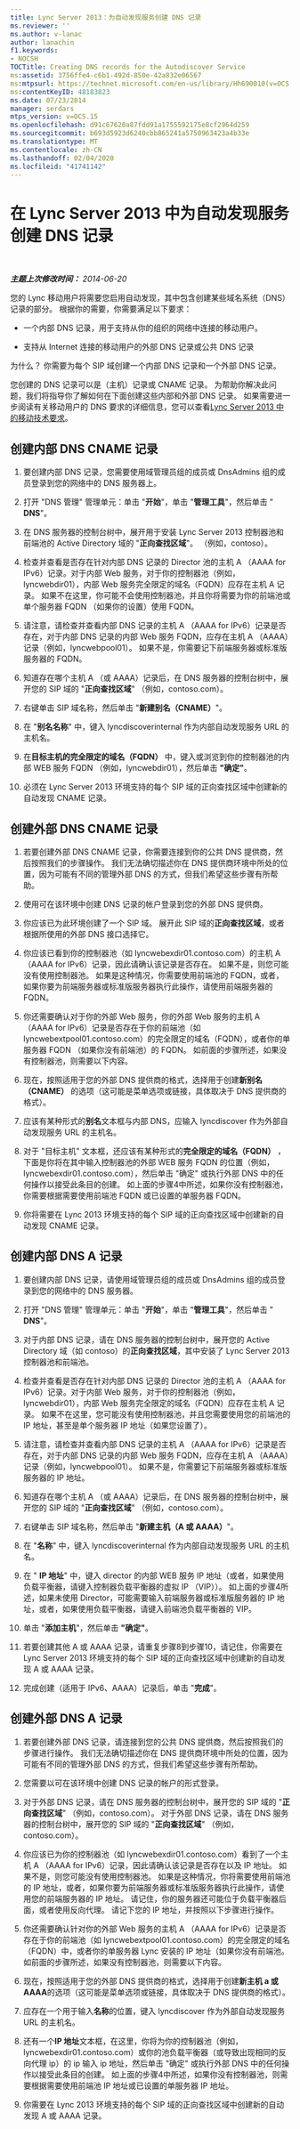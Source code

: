 ```yaml
---
title: Lync Server 2013：为自动发现服务创建 DNS 记录
ms.reviewer: ''
ms.author: v-lanac
author: lanachin
f1.keywords:
- NOCSH
TOCTitle: Creating DNS records for the Autodiscover Service
ms:assetid: 3756ffe4-c6b1-492d-850e-42a832e06567
ms:mtpsurl: https://technet.microsoft.com/en-us/library/Hh690010(v=OCS.15)
ms:contentKeyID: 48183823
ms.date: 07/23/2014
manager: serdars
mtps_version: v=OCS.15
ms.openlocfilehash: d91c67620a87fdd91a1755592175e8cf2964d259
ms.sourcegitcommit: b693d5923d6240cbb865241a5750963423a4b33e
ms.translationtype: MT
ms.contentlocale: zh-CN
ms.lasthandoff: 02/04/2020
ms.locfileid: "41741142"
---
```

<div data-xmlns="http://www.w3.org/1999/xhtml">

<div class="topic" data-xmlns="http://www.w3.org/1999/xhtml" data-msxsl="urn:schemas-microsoft-com:xslt" data-cs="http://msdn.microsoft.com/en-us/">

<div data-asp="http://msdn2.microsoft.com/asp">

# <a name="creating-dns-records-for-the-autodiscover-service-in-lync-server-2013"></a>在 Lync Server 2013 中为自动发现服务创建 DNS 记录

</div>

<div id="mainSection">

<div id="mainBody">

<span> </span>

_**主题上次修改时间：** 2014-06-20_

您的 Lync 移动用户将需要您启用自动发现，其中包含创建某些域名系统（DNS）记录的部分。 根据你的需要，你需要满足以下要求：

  - 一个内部 DNS 记录，用于支持从你的组织的网络中连接的移动用户。

  - 支持从 Internet 连接的移动用户的外部 DNS 记录或公共 DNS 记录

为什么？ 你需要为每个 SIP 域创建一个内部 DNS 记录和一个外部 DNS 记录。

您创建的 DNS 记录可以是（主机）记录或 CNAME 记录。 为帮助你解决此问题，我们将指导你了解如何在下面创建这些内部和外部 DNS 记录。 如果需要进一步阅读有关移动用户的 DNS 要求的详细信息，您可以查看[Lync Server 2013 中的移动技术要求](lync-server-2013-technical-requirements-for-mobility.md)。

<div>

## <a name="creating-an-internal-dns-cname-record"></a>创建内部 DNS CNAME 记录

1.  要创建内部 DNS 记录，您需要使用域管理员组的成员或 DnsAdmins 组的成员登录到您的网络中的 DNS 服务器上。

2.  打开 "DNS 管理" 管理单元：单击 "**开始**"，单击 "**管理工具**"，然后单击 " **DNS**"。

3.  在 DNS 服务器的控制台树中，展开用于安装 Lync Server 2013 控制器池和前端池的 Active Directory 域的 "**正向查找区域**"。 （例如，contoso）。

4.  检查并查看是否存在针对内部 DNS 记录的 Director 池的主机 A （AAAA for IPv6）记录。对于内部 Web 服务，对于你的控制器池（例如，lyncwebdir01），内部 Web 服务完全限定的域名（FQDN）应存在主机 A 记录。 如果不在这里，你可能不会使用控制器池，并且你将需要为你的前端池或单个服务器 FQDN （如果你的设置）使用 FQDN。

5.  请注意，请检查并查看内部 DNS 记录的主机 A （AAAA for IPv6）记录是否存在，对于内部 DNS 记录的内部 Web 服务 FQDN，应存在主机 A （AAAA）记录（例如，lyncwebpool01）。 如果不是，你需要记下前端服务器或标准版服务器的 FQDN。

6.  知道存在哪个主机 A （或 AAAA）记录后，在 DNS 服务器的控制台树中，展开您的 SIP 域的 "**正向查找区域**" （例如，contoso.com）。

7.  右键单击 SIP 域名称，然后单击 "**新建别名（CNAME）**"。

8.  在 "**别名名称**" 中，键入 lyncdiscoverinternal 作为内部自动发现服务 URL 的主机名。

9.  在**目标主机的完全限定的域名（FQDN）** 中，键入或浏览到你的控制器池的内部 WEB 服务 FQDN （例如，lyncwebdir01），然后单击 **"确定"**。

10. 必须在 Lync Server 2013 环境支持的每个 SIP 域的正向查找区域中创建新的自动发现 CNAME 记录。

</div>

<div>

## <a name="creating-an-external-dns-cname-record"></a>创建外部 DNS CNAME 记录

1.  若要创建外部 DNS CNAME 记录，你需要连接到你的公共 DNS 提供商，然后按照我们的步骤操作。 我们无法确切描述你在 DNS 提供商环境中所处的位置，因为可能有不同的管理外部 DNS 的方式，但我们希望这些步骤有所帮助。

2.  使用可在该环境中创建 DNS 记录的帐户登录到您的外部 DNS 提供商。

3.  你应该已为此环境创建了一个 SIP 域。 展开此 SIP 域的**正向查找区域**，或者根据所使用的外部 DNS 接口选择它。

4.  你应该已看到你的控制器池（如 lyncwebexdir01.contoso.com）的主机 A （AAAA for IPv6）记录，因此请确认该记录是否存在。 如果不是，则您可能没有使用控制器池。 如果是这种情况，你需要使用前端池的 FQDN，或者，如果你要为前端服务器或标准版服务器执行此操作，请使用前端服务器的 FQDN。

5.  你还需要确认对于你的外部 Web 服务，你的外部 Web 服务的主机 A （AAAA for IPv6）记录是否存在于你的前端池（如 lyncwebextpool01.contoso.com）的完全限定的域名（FQDN），或者你的单服务器 FQDN （如果你没有前端池）的 FQDN。 如前面的步骤所述，如果没有控制器池，则需要以下内容。

6.  现在，按照适用于您的外部 DNS 提供商的格式，选择用于创建**新别名（CNAME）** 的选项（这可能是菜单选项或链接，具体取决于 DNS 提供商的格式）。

7.  应该有某种形式的**别名**文本框与内部 DNS，应输入 lyncdiscover 作为外部自动发现服务 URL 的主机名。

8.  对于 "目标主机" 文本框，还应该有某种形式的**完全限定的域名（FQDN）** ，下面是你将在其中输入控制器池的外部 WEB 服务 FQDN 的位置（例如，lyncwebexdir01.contoso.com），然后单击 "确定" 或执行外部 DNS 中的任何操作以接受此条目的创建。 如上面的步骤4中所述，如果你没有控制器池，你需要根据需要使用前端池 FQDN 或已设置的单服务器 FQDN。

9.  你将需要在 Lync 2013 环境支持的每个 SIP 域的正向查找区域中创建新的自动发现 CNAME 记录。

</div>

<div>

## <a name="creating-an-internal-dns-a-record"></a>创建内部 DNS A 记录

1.  要创建内部 DNS 记录，请使用域管理员组的成员或 DnsAdmins 组的成员登录到您的网络中的 DNS 服务器。

2.  打开 "DNS 管理" 管理单元：单击 "**开始**"，单击 "**管理工具**"，然后单击 " **DNS**"。

3.  对于内部 DNS 记录，请在 DNS 服务器的控制台树中，展开您的 Active Directory 域（如 contoso）的**正向查找区域**，其中安装了 Lync Server 2013 控制器池和前端池。

4.  检查并查看是否存在针对内部 DNS 记录的 Director 池的主机 A （AAAA for IPv6）记录。对于内部 Web 服务，对于你的控制器池（例如，lyncwebdir01），内部 Web 服务完全限定的域名（FQDN）应存在主机 A 记录。 如果不在这里，您可能没有使用控制器池，并且您需要使用您的前端池的 IP 地址，甚至是单个服务器 IP 地址（如果您设置了）。

5.  请注意，请检查并查看内部 DNS 记录的主机 A （AAAA for IPv6）记录是否存在，对于内部 DNS 记录的内部 Web 服务 FQDN，应存在主机 A （AAAA）记录（例如，lyncwebpool01）。 如果不是，你需要记下前端服务器或标准版服务器的 IP 地址。

6.  知道存在哪个主机 A （或 AAAA）记录后，在 DNS 服务器的控制台树中，展开您的 SIP 域的 "**正向查找区域**" （例如，contoso.com）。

7.  右键单击 SIP 域名称，然后单击 "**新建主机（A 或 AAAA）**"。

8.  在 "**名称**" 中，键入 lyncdiscoverinternal 作为内部自动发现服务 URL 的主机名。

9.  在 " **IP 地址**" 中，键入 director 的内部 WEB 服务 IP 地址（或者，如果使用负载平衡器，请键入控制器负载平衡器的虚拟 IP （VIP））。 如上面的步骤4所述，如果未使用 Director，可能需要输入前端服务器或标准版服务器的 IP 地址，或者，如果使用负载平衡器，请键入前端池负载平衡器的 VIP。

10. 单击 "**添加主机**"，然后单击 **"确定"**。

11. 若要创建其他 A 或 AAAA 记录，请重复步骤8到步骤10，请记住，你需要在 Lync Server 2013 环境支持的每个 SIP 域的正向查找区域中创建新的自动发现 A 或 AAAA 记录。

12. 完成创建（适用于 IPv6、AAAA）记录后，单击 "**完成**"。

</div>

<div>

## <a name="creating-an-external-dns-a-record"></a>创建外部 DNS A 记录

1.  若要创建外部 DNS 记录，请连接到您的公共 DNS 提供商，然后按照我们的步骤进行操作。 我们无法确切描述你在 DNS 提供商环境中所处的位置，因为可能有不同的管理外部 DNS 的方式，但我们希望这些步骤有所帮助。

2.  您需要以可在该环境中创建 DNS 记录的帐户的形式登录。

3.  对于外部 DNS 记录，请在 DNS 服务器的控制台树中，展开您的 SIP 域的 "**正向查找区域**" （例如，contoso.com）。 对于外部 DNS 记录，请在 DNS 服务器的控制台树中，展开您的 SIP 域的 "**正向查找区域**" （例如，contoso.com）。

4.  你应该已为你的控制器池（如 lyncwebexdir01.contoso.com）看到了一个主机 A （AAAA for IPv6）记录，因此请确认该记录是否存在以及 IP 地址。 如果不是，则您可能没有使用控制器池。 如果是这种情况，你将需要使用前端池的 IP 地址，或者，如果你要为前端服务器或标准版服务器执行此操作，请使用您的前端服务器的 IP 地址。 请记住，你的服务器还可能位于负载平衡器后面，或者使用反向代理。 请记下您的 IP 地址，并按照以下步骤进行操作。

5.  你还需要确认针对你的外部 Web 服务的主机 A （AAAA for IPv6）记录是否存在于你的前端池（如 lyncwebextpool01.contoso.com）的完全限定的域名（FQDN）中，或者你的单服务器 Lync 安装的 IP 地址（如果你没有前端池。 如前面的步骤所述，如果没有控制器池，则需要以下内容。

6.  现在，按照适用于您的外部 DNS 提供商的格式，选择用于创建**新主机 a 或 AAAA**的选项（这可能是菜单选项或链接，具体取决于 DNS 提供商的格式）。

7.  应存在一个用于输入**名称**的位置，键入 lyncdiscover 作为外部自动发现服务 URL 的主机名。

8.  还有一个**IP 地址**文本框，在这里，你将为你的控制器池（例如，lyncwebexdir01.contoso.com）或你的池负载平衡器（或导致出现相同的反向代理 ip）的 ip 输入 ip 地址，然后单击 "确定" 或执行外部 DNS 中的任何操作以接受此条目的创建。 如上面的步骤4中所述，如果你没有控制器池，则需要根据需要使用前端池 IP 地址或已设置的单服务器 IP 地址。

9.  你需要在 Lync 2013 环境支持的每个 SIP 域的正向查找区域中创建新的自动发现 A 或 AAAA 记录。

</div>

</div>

<span> </span>

</div>

</div>

</div>

